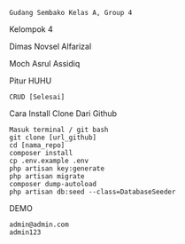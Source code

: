 

    Gudang Sembako Kelas A, Group 4

Kelompok 4

Dimas Novsel Alfarizal

Moch Asrul Assidiq

Pitur HUHU

    CRUD [Selesai]

Cara Install
Clone Dari Github

    Masuk terminal / git bash
    git clone [url_github]
    cd [nama_repo]
    composer install
    cp .env.example .env
    php artisan key:generate
    php artisan migrate
    composer dump-autoload
    php artisan db:seed --class=DatabaseSeeder


DEMO

    admin@admin.com
    admin123
